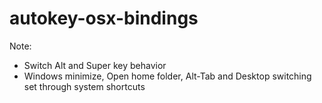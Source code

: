 # autokey-osx-bindings

Note:   
  - Switch Alt and Super key behavior
  - Windows minimize, Open home folder, Alt-Tab and Desktop switching set through system shortcuts
